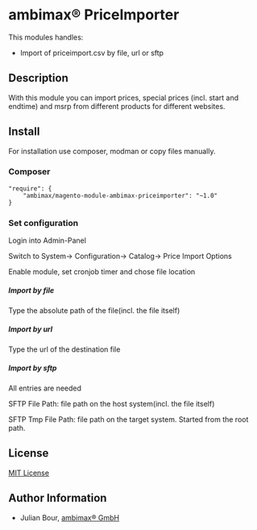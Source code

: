
# ambimax® PriceImporter

This modules handles:
 - Import of priceimport.csv by file, url or sftp
 
## Description

With this module you can import prices, special prices
(incl. start and endtime) and msrp from different products 
for different websites.

## Install

For installation use composer, modman or copy files manually.

### Composer

```
"require": {
    "ambimax/magento-module-ambimax-priceimporter": "~1.0"
}
```

### Set configuration

Login into Admin-Panel

Switch to System-> Configuration-> Catalog-> Price Import Options

Enable module, set cronjob timer and chose file location


##### Import by file

Type the absolute path of the file(incl. the file itself)

##### Import by url

Type the url of the destination file

##### Import by sftp

All entries are needed

SFTP File Path: file path on the host system(incl. the file itself)

SFTP Tmp File Path: file path on the target system. Started from the root path.

## License

[MIT License](http://choosealicense.com/licenses/mit/)

## Author Information

 - Julian Bour, [ambimax® GmbH](https://www.ambimax.de)
